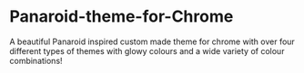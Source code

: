 # Panaroid-theme-for-Chrome
A beautiful Panaroid inspired custom made theme for chrome with over four different types of themes with glowy colours and a wide variety of colour combinations!
